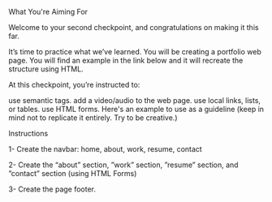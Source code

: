What You're Aiming For

Welcome to your second checkpoint, and congratulations on making it this far.

It’s time to practice what we’ve learned.  You will be creating a portfolio web page. You will find an example in the link below and it will recreate the structure using HTML.

At this checkpoint, you’re instructed to:

use semantic tags.
add a video/audio to the web page.
use local links, lists, or tables.
use HTML forms.
Here's an example to use as a guideline (keep in mind not to replicate it entirely. Try to be creative.)


Instructions

1- Create the navbar: home, about, work, resume, contact

2- Create the “about” section, ”work” section, ”resume” section, and ”contact” section (using HTML Forms) 

3- Create the page footer.
